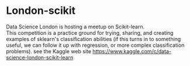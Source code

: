 # London-scikit
Data Science London is hosting a meetup on Scikit-learn.  
This competition is a practice ground for trying, sharing, and creating examples of sklearn's classification abilities (if this turns in to something useful, we can follow it up with regression, or more complex classification problems).
see the Kaggle web site
https://www.kaggle.com/c/data-science-london-scikit-learn
